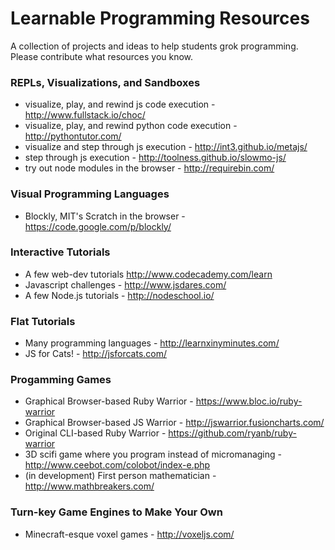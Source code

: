 # Learnable Programming Resources

A collection of projects and ideas to help students grok programming. Please contribute what resources you know.


### REPLs, Visualizations, and Sandboxes
* visualize, play, and rewind js code execution - http://www.fullstack.io/choc/
* visualize, play, and rewind python code execution - http://pythontutor.com/
* visualize and step through js execution - http://int3.github.io/metajs/
* step through js execution - http://toolness.github.io/slowmo-js/
* try out node modules in the browser - http://requirebin.com/

### Visual Programming Languages
* Blockly, MIT's Scratch in the browser - https://code.google.com/p/blockly/

### Interactive Tutorials
* A few web-dev tutorials http://www.codecademy.com/learn
* Javascript challenges - http://www.jsdares.com/
* A few Node.js tutorials - http://nodeschool.io/

### Flat Tutorials
* Many programming languages - http://learnxinyminutes.com/
* JS for Cats! - http://jsforcats.com/

### Progamming Games
* Graphical Browser-based Ruby Warrior - https://www.bloc.io/ruby-warrior
* Graphical Browser-based JS Warrior - http://jswarrior.fusioncharts.com/
* Original CLI-based Ruby Warrior - https://github.com/ryanb/ruby-warrior
* 3D scifi game where you program instead of micromanaging - http://www.ceebot.com/colobot/index-e.php
* (in development) First person mathematician - http://www.mathbreakers.com/

### Turn-key Game Engines to Make Your Own
* Minecraft-esque voxel games - http://voxeljs.com/
